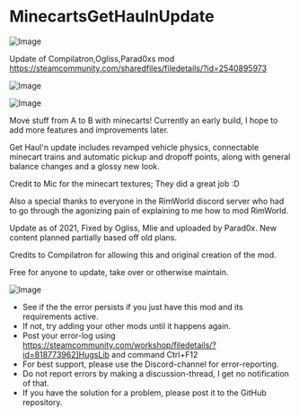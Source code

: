 # MinecartsGetHaulnUpdate

![Image](https://i.imgur.com/buuPQel.png)

Update of Compilatron,Ogliss,Parad0xs mod https://steamcommunity.com/sharedfiles/filedetails/?id=2540895973

![Image](https://i.imgur.com/pufA0kM.png)

	
![Image](https://i.imgur.com/Z4GOv8H.png)

Move stuff from A to B with minecarts! Currently an early build, I hope to add more features and improvements later.
	
Get Haul'n update includes revamped vehicle physics, connectable minecart trains and automatic pickup and dropoff points, along with general balance changes and a glossy new look.
	
Credit to Mic for the minecart textures; They did a great job :D
	
Also a special thanks to everyone in the RimWorld discord server who had to go through the agonizing pain of explaining to me how to mod RimWorld.

Update as of 2021, Fixed by Ogliss, Mlie and uploaded by Parad0x. New content planned partially based off old plans.

Credits to Compilatron for allowing this and original creation of the mod.

Free for anyone to update, take over or otherwise maintain.

![Image](https://i.imgur.com/PwoNOj4.png)



-  See if the the error persists if you just have this mod and its requirements active.
-  If not, try adding your other mods until it happens again.
-  Post your error-log using https://steamcommunity.com/workshop/filedetails/?id=818773962]HugsLib and command Ctrl+F12
-  For best support, please use the Discord-channel for error-reporting.
-  Do not report errors by making a discussion-thread, I get no notification of that.
-  If you have the solution for a problem, please post it to the GitHub repository.



